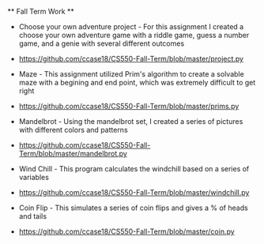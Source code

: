 ** Fall Term Work **

* Choose your own adventure project - For this assignment I created a choose your own adventure game with a riddle game, guess a number game, and a genie with several different outcomes
 * https://github.com/ccase18/CS550-Fall-Term/blob/master/project.py

* Maze - This assignment utilized Prim's algorithm to create a solvable maze with a begining and end point, which was extremely difficult to get right
 * https://github.com/ccase18/CS550-Fall-Term/blob/master/prims.py

* Mandelbrot - Using the mandelbrot set, I created a series of pictures with different colors and patterns
 * https://github.com/ccase18/CS550-Fall-Term/blob/master/mandelbrot.py

* Wind Chill - This program calculates the windchill based on a series of variables
 * https://github.com/ccase18/CS550-Fall-Term/blob/master/windchill.py

* Coin Flip - This simulates a series of coin flips and gives a % of heads and tails
 * https://github.com/ccase18/CS550-Fall-Term/blob/master/coin.py